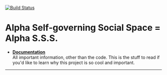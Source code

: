 [![Build Status](https://travis-ci.org/alpha-social-club/alpha-social-development.svg)](https://travis-ci.org/alpha-social-club/alpha-social-development)

# Alpha Self-governing Social Space = Alpha S.S.S.

<!--
* <a href="http://www.alphasocial.club" target="_blank">www.alphasocial.club</a> (blog only, for now). Login: `admin / Alpha.Omega`
-->

* [**Documentation**](Documentation)  
All important information, other than the code. This is the stuff to read if you'd like to learn why this project is so cool and important.   
<hr>


